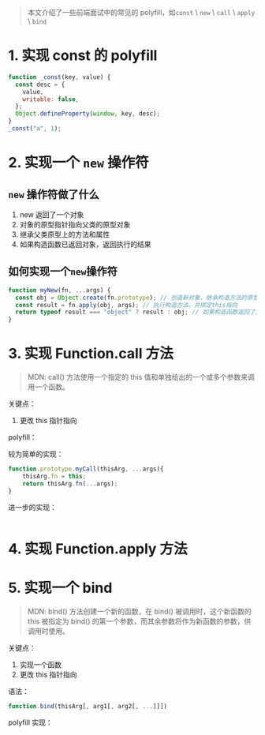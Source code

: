 > 本文介绍了一些前端面试中的常见的 polyfill，如`const` \ `new` \ `call` \ `apply` \ `bind`

# 1. 实现 const 的 polyfill

```js
function _const(key, value) {
  const desc = {
    value,
    writable: false,
  };
  Object.defineProperty(window, key, desc);
}
_const("a", 1);
```

# 2. 实现一个 `new` 操作符

## `new` 操作符做了什么

1. new 返回了一个对象
2. 对象的原型指针指向父类的原型对象
3. 继承父类原型上的方法和属性
4. 如果构造函数已返回对象，返回执行的结果

## 如何实现一个`new`操作符

```js
function myNew(fn, ...args) {
  const obj = Object.create(fn.prototype); // 创造新对象，继承构造方法的原型对象
  const result = fn.apply(obj, args); // 执行构造方法，并绑定this指向
  return typeof result === "object" ? result : obj; // 如果构造函数返回了对象，则返回该对象
}
```

# 3. 实现 Function.call 方法

> MDN: call() 方法使用一个指定的 this 值和单独给出的一个或多个参数来调用一个函数。

关键点：

1. 更改 this 指针指向

polyfill：

较为简单的实现：

```js
function.prototype.myCall(thisArg, ...args){
    thisArg.fn = this;
    return thisArg.fn(...args);
}
```

进一步的实现：

```js

```

# 4. 实现 Function.apply 方法

# 5. 实现一个 bind

> MDN: bind() 方法创建一个新的函数，在 bind() 被调用时，这个新函数的 this 被指定为 bind() 的第一个参数，而其余参数将作为新函数的参数，供调用时使用。

关键点：

1.  实现一个函数
2.  更改 this 指针指向

语法：

```js
function.bind(thisArg[, arg1[, arg2[, ...]]])
```

polyfill 实现：

```js

```
